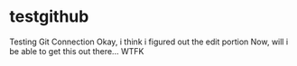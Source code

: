 # testgithub
Testing Git Connection
Okay, i think i figured out the edit portion
Now, will i be able to get this out there... WTFK

